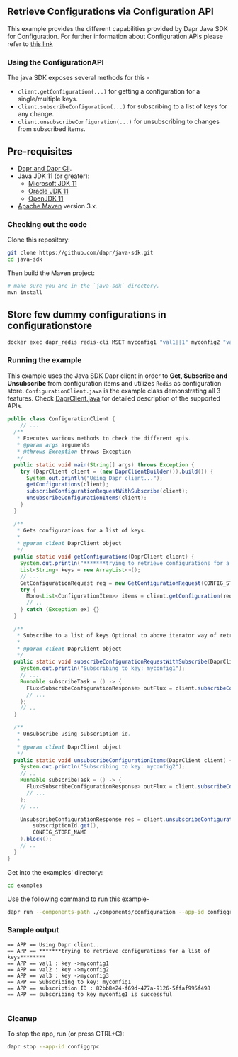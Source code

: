 ## Retrieve Configurations via Configuration API

This example provides the different capabilities provided by Dapr Java SDK for Configuration. For further information about Configuration APIs please refer to [this link](https://docs.dapr.io/developing-applications/building-blocks/configuration/)

### Using the ConfigurationAPI

The java SDK exposes several methods for this -
* `client.getConfiguration(...)` for getting a configuration for a single/multiple keys.
* `client.subscribeConfiguration(...)` for subscribing to a list of keys for any change.
* `client.unsubscribeConfiguration(...)` for unsubscribing to changes from subscribed items.

## Pre-requisites

* [Dapr and Dapr Cli](https://docs.dapr.io/getting-started/install-dapr/).
* Java JDK 11 (or greater):
    * [Microsoft JDK 11](https://docs.microsoft.com/en-us/java/openjdk/download#openjdk-11)
    * [Oracle JDK 11](https://www.oracle.com/technetwork/java/javase/downloads/index.html#JDK11)
    * [OpenJDK 11](https://jdk.java.net/11/)
* [Apache Maven](https://maven.apache.org/install.html) version 3.x.

### Checking out the code

Clone this repository:

```sh
git clone https://github.com/dapr/java-sdk.git
cd java-sdk
```

Then build the Maven project:

```sh
# make sure you are in the `java-sdk` directory.
mvn install
```
## Store few dummy configurations in configurationstore
<!-- STEP
name: Set configuration value
expected_stdout_lines:
  - "OK"
timeout_seconds: 20
-->

```bash
docker exec dapr_redis redis-cli MSET myconfig1 "val1||1" myconfig2 "val2||1" myconfig3 "val3||1"
```
<!-- END_STEP -->

### Running the example

This example uses the Java SDK Dapr client in order to **Get, Subscribe and Unsubscribe** from configuration items and utilizes `Redis` as configuration store.
`ConfigurationClient.java` is the example class demonstrating all 3 features.
Check [DaprClient.java](https://github.com/dapr/java-sdk/blob/master/sdk/src/main/java/io/dapr/client/DaprClient.java) for detailed description of the supported APIs.

```java
public class ConfigurationClient {
    // ... 
  /**
   * Executes various methods to check the different apis.
   * @param args arguments
   * @throws Exception throws Exception
   */
  public static void main(String[] args) throws Exception {
    try (DaprClient client = (new DaprClientBuilder()).build()) {
      System.out.println("Using Dapr client...");
      getConfigurations(client);
      subscribeConfigurationRequestWithSubscribe(client);
      unsubscribeConfigurationItems(client);
    }
  }

  /**
   * Gets configurations for a list of keys.
   *
   * @param client DaprClient object
   */
  public static void getConfigurations(DaprClient client) {
    System.out.println("*******trying to retrieve configurations for a list of keys********");
    List<String> keys = new ArrayList<>();
    // ...
    GetConfigurationRequest req = new GetConfigurationRequest(CONFIG_STORE_NAME, keys);
    try {
      Mono<List<ConfigurationItem>> items = client.getConfiguration(req);
      // ..
    } catch (Exception ex) {}
  }

  /**
   * Subscribe to a list of keys.Optional to above iterator way of retrieving the changes
   *
   * @param client DaprClient object
   */
  public static void subscribeConfigurationRequestWithSubscribe(DaprClient client) {
    System.out.println("Subscribing to key: myconfig1");
    // ...
    Runnable subscribeTask = () -> {
      Flux<SubscribeConfigurationResponse> outFlux = client.subscribeConfiguration(req);
      // ...
    };
    // ..
  }

  /**
   * Unsubscribe using subscription id.
   *
   * @param client DaprClient object
   */
  public static void unsubscribeConfigurationItems(DaprClient client) {
    System.out.println("Subscribing to key: myconfig2");
    // ..
    Runnable subscribeTask = () -> {
      Flux<SubscribeConfigurationResponse> outFlux = client.subscribeConfiguration(CONFIG_STORE_NAME, "myconfig2");
      // ...
    };
    // ...

    UnsubscribeConfigurationResponse res = client.unsubscribeConfiguration(
        subscriptionId.get(),
        CONFIG_STORE_NAME
    ).block();
    // ..
  }
}
```

Get into the examples' directory:
```sh
cd examples
```

Use the following command to run this example-

<!-- STEP
name: Run ConfigurationClient example
expected_stdout_lines:
  - "== APP == Using Dapr client..."
  - "== APP == *******trying to retrieve configurations for a list of keys********"
  - "== APP == val1 : key ->myconfig1"
  - "== APP == val2 : key ->myconfig2"
  - "== APP == val3 : key ->myconfig3"
  - "== APP == Subscribing to key: myconfig1"
  - "== APP == subscription ID :"
  - "== APP == subscribing to key myconfig1 is successful"
background: true
output_match_mode: substring
sleep: 10
-->

```bash
dapr run --components-path ./components/configuration --app-id configgrpc --log-level debug -- java -jar target/dapr-java-sdk-examples-exec.jar io.dapr.examples.configuration.grpc.ConfigurationClient
```

<!-- END_STEP -->

### Sample output
```
== APP == Using Dapr client...
== APP == *******trying to retrieve configurations for a list of keys********
== APP == val1 : key ->myconfig1
== APP == val2 : key ->myconfig2
== APP == val3 : key ->myconfig3
== APP == Subscribing to key: myconfig1
== APP == subscription ID : 82bb8e24-f69d-477a-9126-5ffaf995f498
== APP == subscribing to key myconfig1 is successful


```
### Cleanup

To stop the app, run (or press CTRL+C):

<!-- STEP
name: Cleanup
-->

```bash
dapr stop --app-id configgrpc
```

<!-- END_STEP -->

